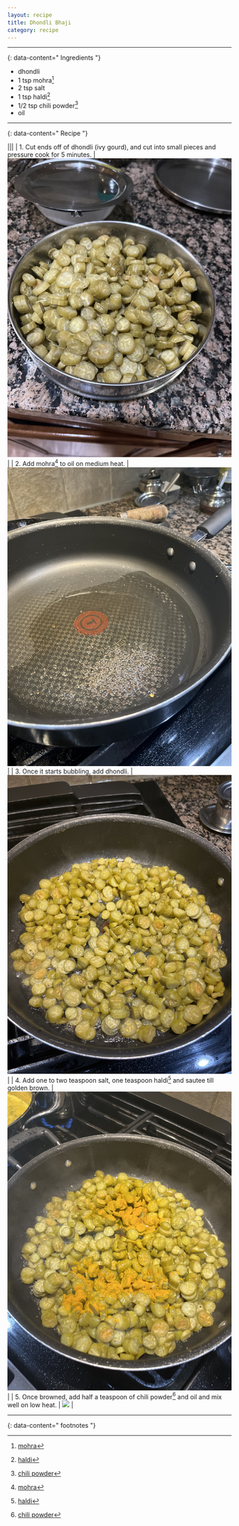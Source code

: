 ```yaml
---
layout: recipe
title: Dhondli Bhaji
category: recipe
---
```




---
{: data-content=" Ingredients "}

- dhondli
- 1 tsp mohra[^1]
- 2 tsp salt
- 1 tsp haldi[^2]
- 1/2 tsp chili powder[^3]
- oil 

---
{: data-content=" Recipe "}

|<img src="assets/dalmakhani0.jpeg" style="width: 0%;height: 0;">|<img src="assets/dalmakhani0.jpeg" style="width: 0%;height: 0;">|
| 1. Cut ends off of dhondli (ivy gourd), and cut into small pieces and pressure cook for 5 minutes. | <img src="assets/dhondli1.jpeg"> |
| 2. Add mohra[^1] to oil on medium heat. | <img src="assets/dhondli2.jpeg"> |
| 3. Once it starts bubbling, add dhondli. | <img src="assets/dhondli3.jpeg"> |
| 4. Add one to two teaspoon salt, one teaspoon haldi[^2] and sautee till golden brown. | <img src="assets/dhondli4.jpeg"> |
| 5. Once browned, add half a teaspoon of chili powder[^3] and oil and mix well on low heat. | <img src="assets/dhondli5.jpeg"> |

---
{: data-content=" footnotes "}

[^1]: [mohra](/ingredients#mohra)
[^2]: [haldi](/ingredients#haldi)
[^3]: [chili powder](/ingredients#redchilipowder)